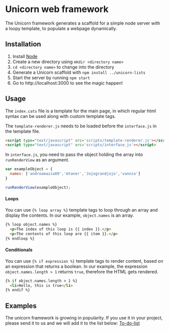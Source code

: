 # Unicorn web framework

The Unicorn framework generates a scaffold for a simple node server with a loopy template, to populate a webpage dynamically.

## Installation
1. Install [Node](https://nodejs.org/en/)
1. Create a new directory using `mkdir <directory name>`
1. `cd <directory name>` to change into the directory
1. Generate a Unicorn scaffold with `npm install ../unicorn-lists`
1. Start the server by running `npm start`
1. Go to http://localhost:3000 to see the magic happen!

## Usage
The `index.cats` file is a template for the main page, in which regular html syntax can be used along with custom template tags.

The `template-renderer.js` needs to be loaded before the `interface.js` in the template file.
```html
<script type="text/javascript" src='scripts/template-renderer.js'></script>
<script type="text/javascript" src='scripts/interface.js'></script>
```

In `interface.js`, you need to pass the object holding the array into `runRenderView` as an argument.

```javascript
var exampleObject = {
  names: ['andreamazza89','mtaner','Jojograndjojo','vannio']
}

runRenderView(exampleObject);
```

#### Loops
You can use `{% loop array %}` template tags to loop through an array and display the contents. In our example, `object.names` is an array.

```html
{% loop object.names %}
  <p>The index of this loop is {{ index }}.</p>
  <p>The contents of this loop are {{ item }}.</p>
{% endloop %}
```

#### Conditionals
You can use `{% if expression %}` template tags to render content, based on an expression that returns a boolean. In our example, the expression `object.names.length > 1` returns `true`, therefore the HTML gets rendered.

```html
{% if object.names.length > 1 %}
  <li>Hello, this is true</li>
{% endif %}
```

## Examples
The unicorn framework is growing in popularity. If you use it in your project, please send it to us and we will add it to the list below:
[To-do-list](https://github.com/Jojograndjojo/To-do-List)
